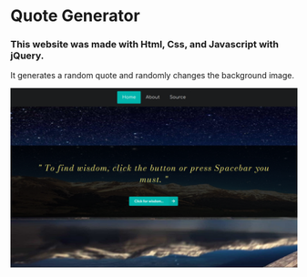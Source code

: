 # Quote Generator

### This website was made with Html, Css, and Javascript with jQuery. 

It generates a random quote and randomly changes the background image.

![](https://github.com/verona-hub/quote-generator/blob/master/img/screenshot.png)
